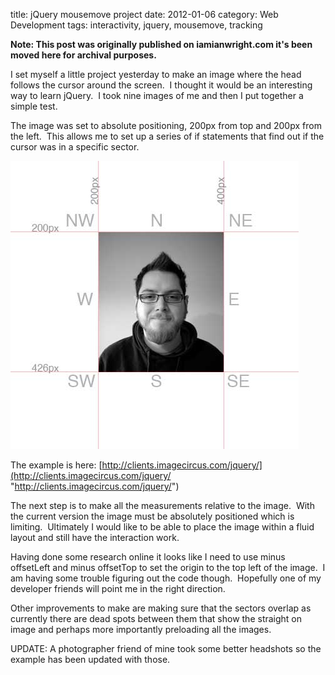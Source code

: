 title: jQuery mousemove project
date: 2012-01-06
category: Web Development
tags: interactivity, jquery, mousemove, tracking

**Note: This post was originally published on iamianwright.com it's been moved here for archival purposes.**

I set myself a little project yesterday to make an image where the head follows the cursor around the screen.  I thought it would be an interesting way to learn jQuery.  I took nine images of me and then I put together a simple test.

The image was set to absolute positioning, 200px from top and 200px from the left.  This allows me to set up a series of if statements that find out if the cursor was in a specific sector.

![](img/grid.jpg)

The example is here: [http://clients.imagecircus.com/jquery/](http://clients.imagecircus.com/jquery/ "http://clients.imagecircus.com/jquery/")

The next step is to make all the measurements relative to the image.  With the current version the image must be absolutely positioned which is limiting.  Ultimately I would like to be able to place the image within a fluid layout and still have the interaction work.

Having done some research online it looks like I need to use minus offsetLeft and minus offsetTop to set the origin to the top left of the image.  I am having some trouble figuring out the code though.  Hopefully one of my developer friends will point me in the right direction.

Other improvements to make are making sure that the sectors overlap as currently there are dead spots between them that show the straight on image and perhaps more importantly preloading all the images.

UPDATE: A photographer friend of mine took some better headshots so the example has been updated with those.

